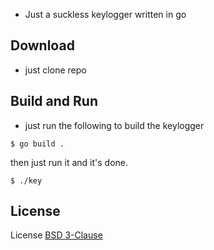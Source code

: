 
- Just a suckless keylogger written in go

## Download
- just clone repo

## Build and Run

- just run the following to build the keylogger
  
```shell
$ go build .
```

then just run it and it's done.
```shell
$ ./key
```

## License
License [BSD 3-Clause](LICENSE)
